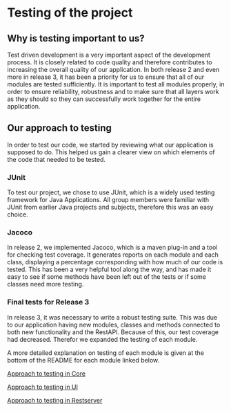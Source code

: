# Testing of the project

## Why is testing important to us?

Test driven development is a very important aspect of the development process. It is closely related to code quality and therefore contributes to increasing the overall quality of our application. In both release 2 and even more in release 3, it has been a priority for us to ensure that all of our modules are tested sufficiently. It is important to test all modules properly, in order to ensure reliability, robustness and to make sure that all layers work as they should so they can successfully work together for the entire application.

## Our approach to testing

In order to test our code, we started by reviewing what our application is supposed to do. This helped us gain a clearer view on which elements of the code that needed to be tested.

### JUnit

To test our project, we chose to use JUnit, which is a widely used testing framework for Java Applications. All group members were familiar with JUnit from earlier Java projects and subjects, therefore this was an easy choice.

### Jacoco

In release 2, we implemented Jacoco, which is a maven plug-in and a tool for checking test coverage. It generates reports on each module and each class, displaying a percentage corresponding with how much of our code is tested. This has been a very helpful tool along the way, and has made it easy to see if some methods have been left out of the tests or if some classes need more testing.

### Final tests for Release 3

In release 3, it was necessary to write a robust testing suite. This was due to our application having new modules, classes and methods connected to both new functionality and the RestAPI. Because of this, our test coverage had decreased. Therefor we expanded the testing of each module.

A more detailed explanation on testing of each module is given at the bottom of the README for each module linked below.

[Approach to testing in Core](/pacMan-application/core/README.md#approach-to-testing-of-the-core-module)

[Approach to testing in UI](/pacMan-application/ui/README.md#approach-to-testing-of-the-ui-module)

[Approach to testing in Restserver](/pacMan-application/springboot/restserver/README.md#approach-to-testing-of-the-springbootrestserver-module)

